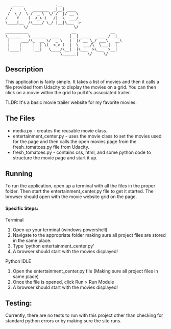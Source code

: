 ```                                        __                  
   _____              .__        
  /     \   _______  _|__| ____  
 /  \ /  \ /  _ \  \/ /  |/ __ \ 
/    Y    (  <_> )   /|  \  ___/ 
\____|__  /\____/ \_/ |__|\___  >
        \/                    \/ 
__________                   __               __   
\______   \_______  ____    |__| ____   _____/  |_ 
 |     ___/\_  __ \/  _ \   |  |/ __ \_/ ___\   __\
 |    |     |  | \(  <_> )  |  \  ___/\  \___|  |  
 |____|     |__|   \____/\__|  |\___  >\___  >__|  
                        \______|    \/     \/      

```

## Description

This application is fairly simple.  It takes a list of movies and then it calls a file provided from
Udacity to display the movies on a grid.  You can then click on a movie within the grid to pull
it's associated trailer.  

TLDR: It's a basic movie trailer website for my favorite movies.

## The Files

* media.py - creates the reusable movie class.
* entertainment_center.py - uses the movie class to set the movies used for the page and then calls the 
open movies page from the fresh_tomatoes.py file from Udacity.
* fresh_tomatoes.py - contains css, html, and some python code to structure the movie page and start it up.

## Running

To run the application, open up a terminal with all the files in the proper folder. Then start
the entertainment_center.py file to get it started.  The browser should open with the movie
website grid on the page. 

#### Specific Steps:

Terminal
  1. Open up your terminal (windows powershell)
  2. Navigate to the appropriate folder making sure all project files are stored in the same place.
  3. Type 'python entertainment_center.py'
  4. A browser should start with the movies displayed!

Python IDLE
  1. Open the entertainment_center.py file (Making sure all project files in same place)
  2. Once the file is opened, click Run > Run Module
  3. A browser should start with the movies displayed!




## Testing:
Currently, there are no tests to run with this project other than checking for standard python errors or by making
sure the site runs.
